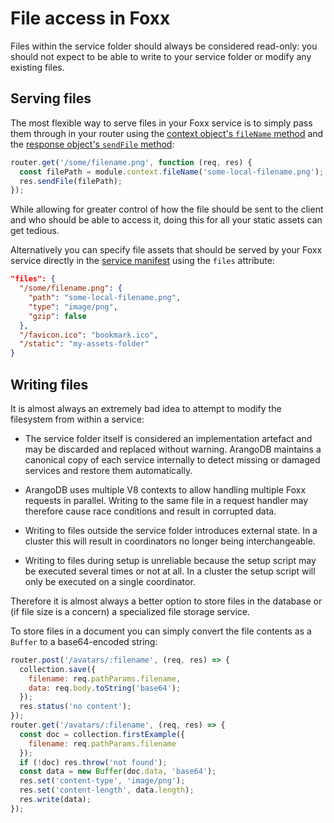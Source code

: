 File access in Foxx
===================

Files within the service folder should always be considered read-only: you should not expect to be able to write to your service folder or modify any existing files.

Serving files
-------------

The most flexible way to serve files in your Foxx service is to simply pass them through in your router using the [context object's `fileName` method](../Reference/Context.md#filename) and the [response object's `sendFile` method](../Reference/Routers/Response.md#sendfile):

```js
router.get('/some/filename.png', function (req, res) {
  const filePath = module.context.fileName('some-local-filename.png');
  res.sendFile(filePath);
});
```

While allowing for greater control of how the file should be sent to the client and who should be able to access it, doing this for all your static assets can get tedious.

Alternatively you can specify file assets that should be served by your Foxx service directly in the [service manifest](../Reference/Manifest.md) using the `files` attribute:

```json
"files": {
  "/some/filename.png": {
    "path": "some-local-filename.png",
    "type": "image/png",
    "gzip": false
  },
  "/favicon.ico": "bookmark.ico",
  "/static": "my-assets-folder"
}
```

Writing files
-------------

It is almost always an extremely bad idea to attempt to modify the filesystem from within a service:

* The service folder itself is considered an implementation artefact and may be discarded and replaced without warning. ArangoDB maintains a canonical copy of each service internally to detect missing or damaged services and restore them automatically.

* ArangoDB uses multiple V8 contexts to allow handling multiple Foxx requests in parallel. Writing to the same file in a request handler may therefore cause race conditions and result in corrupted data.

* Writing to files outside the service folder introduces external state. In a cluster this will result in coordinators no longer being interchangeable.

* Writing to files during setup is unreliable because the setup script may be executed several times or not at all. In a cluster the setup script will only be executed on a single coordinator.

Therefore it is almost always a better option to store files in the database or (if file size is a concern) a specialized file storage service.

To store files in a document you can simply convert the file contents as a `Buffer` to a base64-encoded string:

```js
router.post('/avatars/:filename', (req, res) => {
  collection.save({
    filename: req.pathParams.filename,
    data: req.body.toString('base64');
  });
  res.status('no content');
});
router.get('/avatars/:filename', (req, res) => {
  const doc = collection.firstExample({
    filename: req.pathParams.filename
  });
  if (!doc) res.throw('not found');
  const data = new Buffer(doc.data, 'base64');
  res.set('content-type', 'image/png');
  res.set('content-length', data.length);
  res.write(data);
});
```